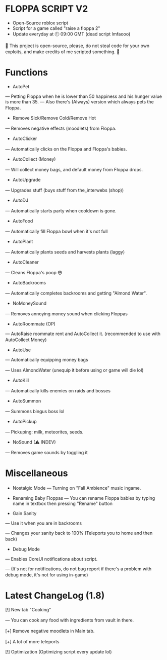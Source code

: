 # FLOPPA SCRIPT V2
- Open-Source roblox script
- Script for a game called "raise a floppa 2"
- Update everyday at 🕘 09:00 GMT (dead script lmfaooo)

💫 This project is open-source, please, do not steal code for your own exploits, and make credits of me scripted something. 💫
ㅤ

# Functions
- AutoPet

— Petting Floppa when he is lower than 50 happiness and his hunger value is more than 35.
— Also there's (Always) version which always pets the Floppa.
ㅤ

- Remove Sick/Remove Cold/Remove Hot

— Removes negative effects (moodlets) from Floppa.
ㅤ

- AutoClicker

— Automatically clicks on the Floppa and Floppa's babies.
ㅤ

- AutoCollect (Money)

— Will collect money bags, and default money from Floppa drops.
ㅤ

- AutoUpgrade

— Upgrades stuff (buys stuff from the_interwebs (shop))
ㅤ

- AutoDJ

— Automatically starts party when cooldown is gone.
ㅤ

- AutoFood

— Automatically fill Floppa bowl when it's not full
ㅤ

- AutoPlant

— Automatically plants seeds and harvests plants (laggy)
ㅤ

- AutoCleaner

— Cleans Floppa's poop :flushed:
ㅤ

- AutoBackrooms

— Automatically completes backrooms and getting "Almond Water".
ㅤ

- NoMoneySound

— Removes annoying money sound when clicking Floppas
ㅤ

- AutoRoommate (OP)

— AutoRaise roommate rent and AutoCollect it. (recommended to use with AutoCollect Money)
ㅤ

- AutoUse

— Automatically equipping money bags

— Uses AlmondWater (unequip it before using or game will die lol)
ㅤ

- AutoKill

— Automatically kills enemies on raids and bosses
ㅤ

- AutoSummon

— Summons bingus boss lol
ㅤ

- AutoPickup

— Pickuping: milk, meteorites, seeds.
ㅤ

- NoSound (⚠ INDEV)

— Removes game sounds by toggling it
ㅤ

# Miscellaneous


- Nostalgic Mode
— Turning on "Fall Ambience" music ingame.
ㅤ

- Renaming Baby Floppas
— You can rename Floppa babies by typing name in textbox then pressing "Rename" button

- Gain Sanity

— Use it when you are in backrooms

— Changes your sanity back to 100% (Teleports you to home and then back)
ㅤ

- Debug Mode
 
— Enables CoreUI notifications about script.

— (It's not for notifications, do not bug report if there's a problem with debug mode, it's not for using in-game)
ㅤ

# Latest ChangeLog (1.8)

[!] New tab "Cooking"

— You can cook any food with ingredients from vault in there.
ㅤ

[+] Remove negative moodlets in Main tab.
ㅤ

[+] A lot of more teleports
ㅤ

[!] Optimization (Optimizing script every update lol)
